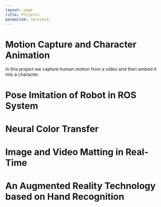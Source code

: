 ```yaml
---
layout: page
title: Projects
permalink: /project/
---
```


# Motion Capture and Character Animation

In this project we capture human motion from a video and then embed it into a character.

# Pose Imitation of Robot in ROS System



# Neural Color Transfer



# Image and Video Matting in Real-Time



# An Augmented Reality Technology based on Hand Recognition
